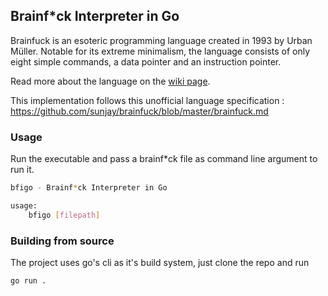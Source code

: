 ## Brainf\*ck Interpreter in Go

Brainfuck is an esoteric programming language created in 1993 by Urban Müller. Notable for its extreme minimalism, the language consists of only eight simple commands, a data pointer and an instruction pointer.

Read more about the language on the [wiki page](https://en.wikipedia.org/wiki/Brainfuck).

This implementation follows this unofficial language specification : https://github.com/sunjay/brainfuck/blob/master/brainfuck.md

### Usage

Run the executable and pass a brainf\*ck file as command line argument to run it.

```sh
bfigo - Brainf*ck Interpreter in Go

usage:
    bfigo [filepath]
```

### Building from source

The project uses go's cli as it's build system, just clone the repo and run

```sh
go run .
```
